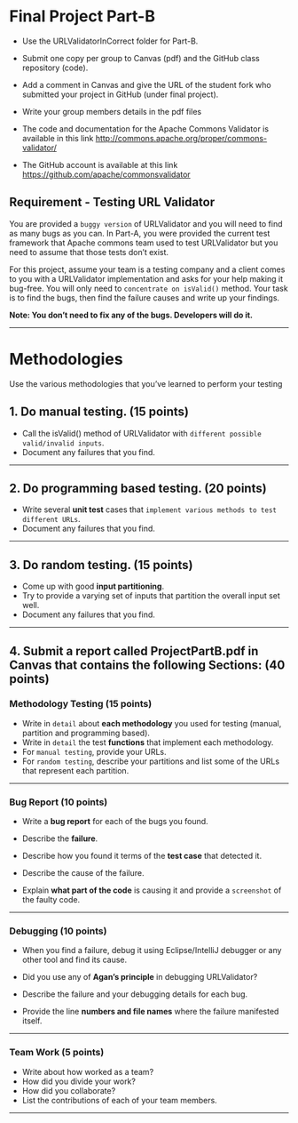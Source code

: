 # Final Project Part-B

- Use the URLValidatorInCorrect folder for Part-B.

- Submit one copy per group to Canvas (pdf) and the GitHub class repository (code).

- Add a comment in Canvas and give the URL of the student fork who submitted your project in GitHub (under final project).

- Write your group members details in the pdf files

- The code and documentation for the Apache Commons Validator is available in this link http://commons.apache.org/proper/commons-validator/

- The GitHub account is available at this link https://github.com/apache/commonsvalidator


## Requirement - Testing URL Validator

You are provided a `buggy version` of URLValidator and you will need to find as many bugs as you can. In Part-A, you were provided the current test framework that Apache commons team used to test URLValidator but you need to assume that those tests don’t exist.

For this project, assume your team is a testing company and a client comes to you with a URLValidator implementation and asks for your help making it bug-free. You will only need to `concentrate on isValid()` method. Your task is to find the bugs, then find the failure causes and write up your findings.

**Note: You don’t need to fix any of the bugs. Developers will do it.**

***

# Methodologies

Use the various methodologies that you’ve learned to perform your testing

## 1. Do manual testing. (15 points)
- Call the isValid() method of URLValidator with `different possible valid/invalid inputs`.
- Document any failures that you find.

***

## 2. Do programming based testing. (20 points)
- Write several **unit test** cases that `implement various methods to test different URLs`.
- Document any failures that you find.

***

## 3. Do random testing. (15 points)
- Come up with good **input partitioning**.
- Try to provide a varying set of inputs that partition the overall input set well.
- Document any failures that you find.

***

## 4. Submit a report called ProjectPartB.pdf in Canvas that contains the following Sections: (40 points)


### Methodology Testing (15 points)

- Write in `detail` about **each methodology** you used for testing (manual, partition and programming based).
- Write in `detail` the test **functions** that implement each methodology.
- For `manual testing`, provide your URLs.
- For `random testing`, describe your partitions and list some of the URLs that represent each partition.

---

### Bug Report (10 points)

- Write a **bug report** for each of the bugs you found.

- Describe the **failure**.

- Describe how you found it terms of the **test case** that detected it.

- Describe the cause of the failure.

- Explain **what part of the code** is causing it and provide a `screenshot` of the faulty code.

---

### Debugging (10 points)

- When you find a failure, debug it using Eclipse/IntelliJ debugger or any other tool and find its cause.

- Did you use any of **Agan’s principle** in debugging URLValidator?

- Describe the failure and your debugging details for each bug.

- Provide the line **numbers and file names** where the failure manifested itself.

---

### Team Work (5 points)

- Write about how worked as a team?
- How did you divide your work?
- How did you collaborate?
- List the contributions of each of your team members.


***
